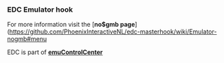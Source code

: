 ### EDC Emulator hook

For more information visit the [**no$gmb page**](https://github.com/PhoenixInteractiveNL/edc-masterhook/wiki/Emulator-nogmb#menu

EDC is part of [**emuControlCenter**](https://github.com/PhoenixInteractiveNL/emuControlCenter/wiki)
